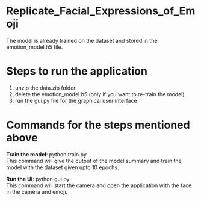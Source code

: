 # Replicate_Facial_Expressions_of_Emoji
The model is already trained on the dataset and stored in the emotion_model.h5 file.

# Steps to run the application
1. unzip the data.zip folder
2. delete the emotion_model.h5 (only if you want to re-train the model)
3. run the gui.py file for the graphical user interface

# Commands for the steps mentioned above
__Train the model__: python train.py <br />
This command will give the output of the model summary and train the model with the dataset given upto 10 epochs.

__Run the UI__: python gui.py <br />
This command will start the camera and open the application with the face in the camera and emoji.
